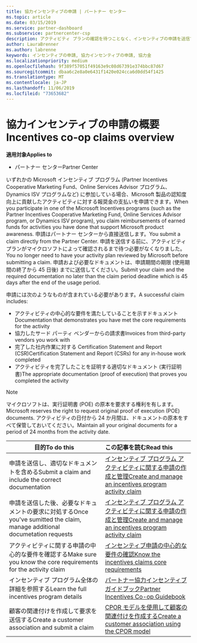 ```yaml
---
title: 協力インセンティブの申請 | パートナー センター
ms.topic: article
ms.date: 03/15/2019
ms.service: partner-dashboard
ms.subservice: partnercenter-csp
description: アクティビティ プランの確認を待つことなく、インセンティブの申請を送信できます。
author: LauraBrenner
ms.author: labrenne
keywords: インセンティブの申請, 協力インセンティブの申請, 協力金
ms.localizationpriority: medium
ms.openlocfilehash: 9f389f57051f49163e9c08d67391e374bbc87d67
ms.sourcegitcommit: dbaa6c2e8a0e6431f1420e024cca6d0dd54f1425
ms.translationtype: MT
ms.contentlocale: ja-JP
ms.lasthandoff: 11/06/2019
ms.locfileid: "73653682"
---
```

# <a name="incentives-co-op-claims-overview"></a><span data-ttu-id="3789f-104">協力インセンティブの申請の概要</span><span class="sxs-lookup"><span data-stu-id="3789f-104">Incentives co-op claims overview</span></span>

<span data-ttu-id="3789f-105">**適用対象**</span><span class="sxs-lookup"><span data-stu-id="3789f-105">**Applies to**</span></span>

- <span data-ttu-id="3789f-106">パートナー センター</span><span class="sxs-lookup"><span data-stu-id="3789f-106">Partner Center</span></span>

<span data-ttu-id="3789f-107">いずれかの Microsoft インセンティブ プログラム (Partner Incentives Cooperative Marketing Fund、Online Services Advisor プログラム、Dynamics ISV プログラムなど) に参加している場合、Microsoft 製品の認知度向上に貢献したアクティビティに対する報奨金の支払いを申請できます。</span><span class="sxs-lookup"><span data-stu-id="3789f-107">When you participate in one of the Microsoft Incentives programs (such as the Partner Incentives Cooperative Marketing Fund, Online Services Advisor program, or Dynamics ISV program), you claim reimbursements of earned funds for activities you have done that support Microsoft product awareness.</span></span> <span data-ttu-id="3789f-108">申請はパートナー センターから直接送信します。</span><span class="sxs-lookup"><span data-stu-id="3789f-108">You submit a claim directly from the Partner Center.</span></span> <span data-ttu-id="3789f-109">申請を送信する前に、アクティビティ プランがマイクロソフトによって確認されるまで待つ必要がなくなりました。</span><span class="sxs-lookup"><span data-stu-id="3789f-109">You no longer need to have your activity plan reviewed by Microsoft before submitting a claim.</span></span> <span data-ttu-id="3789f-110">申請および必要なドキュメントは、申請期間の期限 (使用期間の終了から 45 日後) までに送信してください。</span><span class="sxs-lookup"><span data-stu-id="3789f-110">Submit your claim and the required documentation no later than the claim period deadline which is 45 days after the end of the usage period.</span></span> 

<span data-ttu-id="3789f-111">申請には次のようなものが含まれている必要があります。</span><span class="sxs-lookup"><span data-stu-id="3789f-111">A successful claim includes:</span></span>

- <span data-ttu-id="3789f-112">アクティビティの中心的な要件を満たしていることを示すドキュメント</span><span class="sxs-lookup"><span data-stu-id="3789f-112">Documentation that demonstrates you have met the core requirements for the activity</span></span>
- <span data-ttu-id="3789f-113">協力したサード パーティ ベンダーからの請求書</span><span class="sxs-lookup"><span data-stu-id="3789f-113">Invoices from third-party vendors you work with</span></span>
- <span data-ttu-id="3789f-114">完了した社内作業に対する Certification Statement and Report (CSR)</span><span class="sxs-lookup"><span data-stu-id="3789f-114">Certification Statement and Report (CSRs) for any in-house work completed</span></span>
- <span data-ttu-id="3789f-115">アクティビティを完了したことを証明する適切なドキュメント (実行証明書)</span><span class="sxs-lookup"><span data-stu-id="3789f-115">The appropriate documentation (proof of execution) that proves you completed the activity</span></span> 

>[!NOTE]
><span data-ttu-id="3789f-116">マイクロソフトは、実行証明書 (POE) の原本を要求する権利を有します。</span><span class="sxs-lookup"><span data-stu-id="3789f-116">Microsoft reserves the right to request original proof of execution (POE) documents.</span></span> <span data-ttu-id="3789f-117">アクティビティの日付から 24 か月間は、ドキュメントの原本をすべて保管しておいてください。</span><span class="sxs-lookup"><span data-stu-id="3789f-117">Maintain all your original documents for a period of 24 months from the activity date.</span></span> 

|<span data-ttu-id="3789f-118">**目的**</span><span class="sxs-lookup"><span data-stu-id="3789f-118">**To do this**</span></span>   |<span data-ttu-id="3789f-119">**この記事を読む**</span><span class="sxs-lookup"><span data-stu-id="3789f-119">**Read this**</span></span>   |
|-----------------|:--------------------------------------|
|<span data-ttu-id="3789f-120">申請を送信し、適切なドキュメントを含める</span><span class="sxs-lookup"><span data-stu-id="3789f-120">Submit a claim and include the correct documentation</span></span>|[<span data-ttu-id="3789f-121">インセンティブ プログラム アクティビティに関する申請の作成と管理</span><span class="sxs-lookup"><span data-stu-id="3789f-121">Create and manage an incentives program activity claim</span></span>](create-incentives-claims.md)|
|<span data-ttu-id="3789f-122">申請を送信した後、必要なドキュメントの要求に対処する</span><span class="sxs-lookup"><span data-stu-id="3789f-122">Once you've sumitted the claim, manage additional documetation requests</span></span>|[<span data-ttu-id="3789f-123">インセンティブ プログラム アクティビティに関する申請の作成と管理</span><span class="sxs-lookup"><span data-stu-id="3789f-123">Create and manage an incentives program activity claim</span></span>](create-incentives-claims.md)  |
|<span data-ttu-id="3789f-124">アクティビティに関する申請の中心的な要件を確認する</span><span class="sxs-lookup"><span data-stu-id="3789f-124">Make sure you know the core requirements for the activity claim</span></span>|[<span data-ttu-id="3789f-125">インセンティブ申請の中心的な要件の確認</span><span class="sxs-lookup"><span data-stu-id="3789f-125">Know the incentives claims core requirements</span></span>](core-requirements.md)   |
|<span data-ttu-id="3789f-126">インセンティブ プログラム全体の詳細を参照する</span><span class="sxs-lookup"><span data-stu-id="3789f-126">Learn the full incentives program details</span></span>|[<span data-ttu-id="3789f-127">パートナー協力インセンティブ ガイドブック</span><span class="sxs-lookup"><span data-stu-id="3789f-127">Partner Incentives Co-op Guidebook</span></span>](https://assets.microsoft.com/coop-guidebook.pdf)
|<span data-ttu-id="3789f-128">顧客の関連付けを作成して要求を送信する</span><span class="sxs-lookup"><span data-stu-id="3789f-128">Create a customer association and submit a claim</span></span> |[<span data-ttu-id="3789f-129">CPOR モデルを使用して顧客の関連付けを作成する</span><span class="sxs-lookup"><span data-stu-id="3789f-129">Create a customer association using the CPOR model</span></span>](submit-osa-claim.md)|
                                                                                 
                                   

